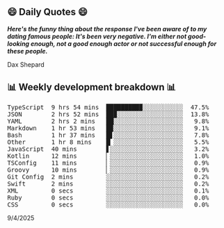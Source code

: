 ## 😄 Daily Quotes 😄

_**Here's the funny thing about the response I've been aware of to my dating famous people: It's been very negative. I'm either not good-looking enough, not a good enough actor or not successful enough for these people.**_

Dax Shepard



## 📊 Weekly development breakdown 📊

<pre>TypeScript  9 hrs 54 mins  █████████▉░░░░░░░░░░░  47.5%
JSON        2 hrs 52 mins  ██▉░░░░░░░░░░░░░░░░░░  13.8%
YAML        2 hrs 2 mins   ██░░░░░░░░░░░░░░░░░░░   9.8%
Markdown    1 hr 53 mins   █▉░░░░░░░░░░░░░░░░░░░   9.1%
Bash        1 hr 37 mins   █▋░░░░░░░░░░░░░░░░░░░   7.8%
Other       1 hr 8 mins    █▏░░░░░░░░░░░░░░░░░░░   5.5%
JavaScript  40 mins        ▋░░░░░░░░░░░░░░░░░░░░   3.2%
Kotlin      12 mins        ▏░░░░░░░░░░░░░░░░░░░░   1.0%
TSConfig    11 mins        ▏░░░░░░░░░░░░░░░░░░░░   0.9%
Groovy      10 mins        ▏░░░░░░░░░░░░░░░░░░░░   0.9%
Git Config  2 mins         ░░░░░░░░░░░░░░░░░░░░░   0.2%
Swift       2 mins         ░░░░░░░░░░░░░░░░░░░░░   0.2%
XML         0 secs         ░░░░░░░░░░░░░░░░░░░░░   0.1%
Ruby        0 secs         ░░░░░░░░░░░░░░░░░░░░░   0.0%
CSS         0 secs         ░░░░░░░░░░░░░░░░░░░░░   0.0%</pre>

9/4/2025